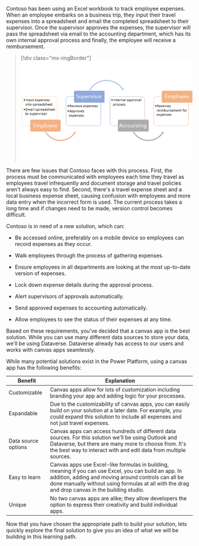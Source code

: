 Contoso has been using an Excel workbook to track employee expenses. When an employee embarks on a business trip, they input their travel expenses into a spreadsheet and email the completed spreadsheet to their supervisor. Once the supervisor approves the expenses, the supervisor will pass the spreadsheet via email to the accounting department, which has its own internal approval process and finally, the employee will receive a reimbursement.

> [!div class="mx-imgBorder"]
> [![Diagram of an employee expense reimbursement process.](../media/expense-process.png)](../media/expense-process.png#lightbox)

There are few issues that Contoso faces with this process. First, the process must be communicated with employees each time they travel as employees travel infrequently and document storage and travel policies aren't always easy to find. Second, there's a travel expense sheet and a local business expense sheet, causing confusion with employees and more data entry when the incorrect form is used. The current process takes a long time and if changes need to be made, version control becomes difficult.

Contoso is in need of a new solution, which can:

-   Be accessed online, preferably on a mobile device so employees can record expenses as they occur.

-   Walk employees through the process of gathering expenses.

-   Ensure employees in all departments are looking at the most up-to-date version of expenses.

-   Lock down expense details during the approval process.

-   Alert supervisors of approvals automatically.

-   Send approved expenses to accounting automatically.

-   Allow employees to see the status of their expenses at any time.

Based on these requirements, you've decided that a canvas app is the best solution. While you can use many different data sources to store your data, we'll be using Dataverse. Dataverse already has access to our users and works with canvas apps seamlessly.

While many potential solutions exist in the Power Platform, using a canvas app has the following benefits:

|     Benefit                  |     Explanation                                                                                                                                                                                                                                                                 |
|------------------------------|---------------------------------------------------------------------------------------------------------------------------------------------------------------------------------------------------------------------------------------------------------------------------------|
|     Customizable             |     Canvas   apps allow for lots of customization including branding your app and adding   logic for your processes.                                                                                                                                                            |
|     Expandable               |     Due   to the customizability of canvas apps, you can easily build on your solution   at a later date. For example, you could expand this solution to include all   expenses and not just travel expenses.                                                                   |
|     Data source   options    |     Canvas apps can access hundreds of different   data sources. For this solution we'll be using Outlook and Dataverse, but   there are many more to choose from. It's the best way to interact with and   edit data from multiple sources.                                 |
|     Easy   to learn          |     Canvas   apps use Excel-like formulas in building, meaning if you can use Excel, you   can build an app. In addition, adding and moving around controls can all be   done manually without using formulas at all with the drag and drop canvas in   the building studio.    |
|     Unique                   |     No   two canvas apps are alike; they allow developers the option to   express their creativity and build individual apps.                                                                                                                                        |

Now that you have chosen the appropriate path to build your solution, lets quickly explore the final solution to give you an idea of what we will be building in this learning path.
